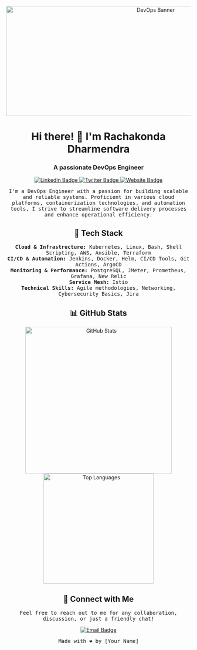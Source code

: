 <!-- Banner -->
<div align="center">
  <img src="https://img.freepik.com/free-photo/beautiful-office-space-cartoon-style\_23-2151043303.jpg" alt="DevOps Banner" width="800" height="300" />
</div>

<!-- Header -->
<h1 align="center">Hi there! 👋 I'm Rachakonda Dharmendra</h1>
<h3 align="center">A passionate DevOps Engineer</h3>

<!-- Badges -->
<p align="center">
  <a href="https://www.linkedin.com/in/rachakonda-dharmendra/" target="linkedin" >
    <img src="https://img.shields.io/badge/-LinkedIn-blue?style=flat-square&logo=Linkedin&logoColor=white" alt="LinkedIn Badge" />
  </a>
  <a href="https://twitter.com/yourtwitterhandle" target="linkedin" rel="noopener noreferrer">
    <img src="https://img.shields.io/badge/-Twitter-1ca0f1?style=flat-square&labelColor=1ca0f1&logo=twitter&logoColor=white" alt="Twitter Badge" />
  </a>
  <a href="https://www.rachakondadharmendra.info" target="twitter" rel="noopener noreferrer">
    <img src="https://img.shields.io/badge/-Website-success?style=flat-square&logo=Google-Chrome&logoColor=white" alt="Website Badge" />
  </a>
</p>

<!-- About Me -->
<p align="center">
  <samp>
    I'm a DevOps Engineer with a passion for building scalable and reliable systems. Proficient in various cloud platforms, containerization technologies, and automation tools, I strive to streamline software delivery processes and enhance operational efficiency.
  </samp>
</p>

<!-- Tech Stack -->
<h2 align="center">🚀 Tech Stack</h2>
<p align="center">
  <samp>
    <b>Cloud & Infrastructure:</b> Kubernetes, Linux, Bash, Shell Scripting, AWS, Ansible, Terraform<br>
    <b>CI/CD & Automation:</b> Jenkins, Docker, Helm, CI/CD Tools, Git Actions, ArgoCD<br>
    <b>Monitoring & Performance:</b> PostgreSQL, JMeter, Prometheus, Grafana, New Relic<br>
    <b>Service Mesh:</b> Istio<br>
    <b>Technical Skills:</b> Agile methodologies, Networking, Cybersecurity Basics, Jira
  </samp>
</p>

<!-- GitHub Stats -->
<h2 align="center">📊 GitHub Stats</h2>
<div align="center">
  <a href="https://github.com/yourgithubusername" target="_blank" rel="noopener noreferrer">
    <img src="https://github-readme-stats.vercel.app/api?username=yourgithubusername&show_icons=true&theme=radical" alt="GitHub Stats" width="400" />
  </a>
  <a href="https://github.com/yourgithubusername" target="_blank" rel="noopener noreferrer">
    <img src="https://github-readme-stats.vercel.app/api/top-langs/?username=yourgithubusername&layout=compact&theme=radical" alt="Top Languages" width="300" />
  </a>
</div>

<!-- Contact Me -->
<h2 align="center">💬 Connect with Me</h2>
<p align="center">
  <samp>
    Feel free to reach out to me for any collaboration, discussion, or just a friendly chat!
  </samp>
</p>
<p align="center">
  <a href="rachakondadharmendra@gmail.com">
    <img src="https://img.shields.io/badge/-Email-D14836?style=flat-square&logo=Gmail&logoColor=white" alt="Email Badge" />
  </a>
</p>

<!-- Footer -->
<p align="center">
  <samp>
    Made with ❤️ by [Your Name]
  </samp>
</p>








<!--
**rachakondadharmendra/rachakondadharmendra** is a ✨ _special_ ✨ repository because its `README.md` (this file) appears on your GitHub profile.

Here are some ideas to get you started:

- 🔭 I’m currently working on ...
- 🌱 I’m currently learning ...
- 👯 I’m looking to collaborate on ...
- 🤔 I’m looking for help with ...
- 💬 Ask me about ...
- 📫 How to reach me: ...
- 😄 Pronouns: ...
- ⚡ Fun fact: ...
-->
